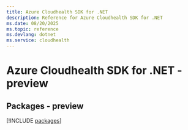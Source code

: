 ```yaml
---
title: Azure Cloudhealth SDK for .NET
description: Reference for Azure Cloudhealth SDK for .NET
ms.date: 08/20/2025
ms.topic: reference
ms.devlang: dotnet
ms.service: cloudhealth
---
```

# Azure Cloudhealth SDK for .NET - preview
## Packages - preview
[!INCLUDE [packages](cloudhealth-index.md)]